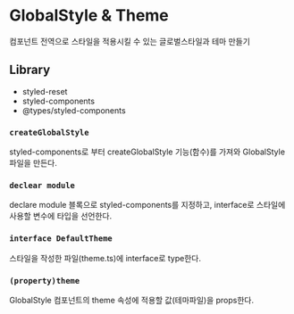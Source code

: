 # GlobalStyle & Theme

컴포넌트 전역으로 스타일을 적용시킬 수 있는 글로벌스타일과 테마 만들기

## Library

-   styled-reset
-   styled-components
-   @types/styled-components

### `createGlobalStyle`

styled-components로 부터 createGlobalStyle 기능(함수)를 가져와 GlobalStyle 파일을 만든다.

### `declear module`

declare module 블록으로 styled-components를 지정하고, interface로 스타일에 사용할 변수에 타입을 선언한다.

### `interface DefaultTheme`

스타일을 작성한 파일(theme.ts)에 interface로 type한다.

### `(property)theme`

GlobalStyle 컴포넌트의 theme 속성에 적용할 값(테마파일)을 props한다.
